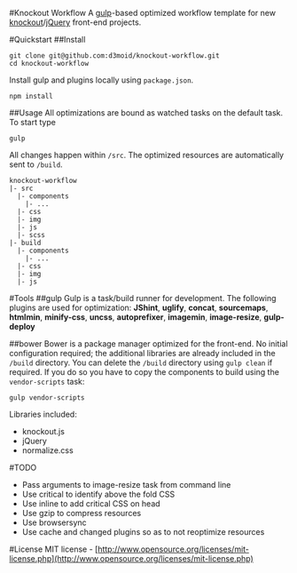 #Knockout Workflow
A [gulp](https://github.com/gulpjs/gulp)-based optimized workflow template for new [knockout](https://github.com/knockout/knockout)/[jQuery](https://github.com/jquery/jquery) front-end projects. 

#Quickstart
##Install
```
git clone git@github.com:d3moid/knockout-workflow.git
cd knockout-workflow
```
Install gulp and plugins locally using `package.json`.
```
npm install
```
##Usage
All optimizations are bound as watched tasks on the default task. To start type
```
gulp
```

All changes happen within `/src`. The optimized resources are automatically sent to `/build`. 
```
knockout-workflow
|- src
  |- components
    |- ...
  |- css
  |- img
  |- js
  |- scss
|- build
  |- components
    |- ...
  |- css
  |- img
  |- js
```
#Tools
##gulp
Gulp is a task/build runner for development. The following plugins are used for optimization:
**JShint**, **uglify**, **concat**, **sourcemaps**, **htmlmin**, **minify-css**, **uncss**, **autoprefixer**, **imagemin**, **image-resize**, **gulp-deploy**

##bower
Bower is a package manager optimized for the front-end. No initial configuration required; the additional libraries are already included in the `/build` directory. You can delete the `/build` directory using `gulp clean` if required. If you do so you have to copy the components to build using the `vendor-scripts` task:
```
gulp vendor-scripts
```
Libraries included:
- knockout.js
- jQuery
- normalize.css

#TODO
- Pass arguments to image-resize task from command line
- Use critical to identify above the fold CSS
- Use inline to add critical CSS on head
- Use gzip to compress resources
- Use browsersync
- Use cache and changed plugins so as to not reoptimize resources

#License
MIT license - [http://www.opensource.org/licenses/mit-license.php](http://www.opensource.org/licenses/mit-license.php)

